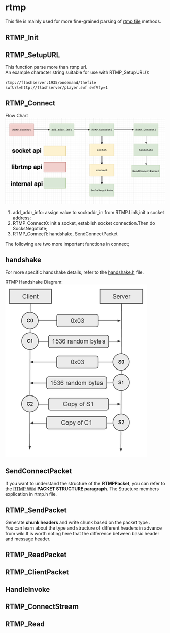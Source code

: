 # rtmp
This file is mainly used for more fine-grained parsing of [rtmp file](../src/rtmpdump/librtmp/rtmp.c) methods.

## RTMP_Init

## RTMP_SetupURL
This function parse more than rtmp url. \
An example character string suitable for use with RTMP_SetupURL():
```
rtmp://flashserver:1935/ondemand/thefile swfUrl=http://flashserver/player.swf swfVfy=1
```

## RTMP_Connect
Flow Chart![](../files/RTMP_Connect.png)
1. add_addr_info: assign value to sockaddr_in from RTMP.Link,init a socket address;
2. RTMP_Connect0: init a socket, establish socket connection.Then do SocksNegotiate;
3. RTMP_Connect1: handshake, SendConnectPacket

The following are two more important functions in connect;

## handshake
For more specific handshake details, refer to the [handshake.h](../src/rtmpdump/librtmp/handshake.h) file.

RTMP Handshake Diagram:
![](../files/handshake.png)

## SendConnectPacket
If you want to understand the structure of the **RTMPPacket**, you can refer to the [RTMP Wiki](https://en.wikipedia.org/wiki/Real-Time_Messaging_Protocol#Connect) **PACKET STRUCTURE paragraph**. 
The Structure members explication in rtmp.h file.

## RTMP_SendPacket
Generate **chunk headers** and write chunk based on the packet type . \
You can learn about the type and structure of different headers in advance from wiki.It is worth noting here that the difference between basic header and message header.

## RTMP_ReadPacket

## RTMP_ClientPacket

## HandleInvoke

## RTMP_ConnectStream

## RTMP_Read
